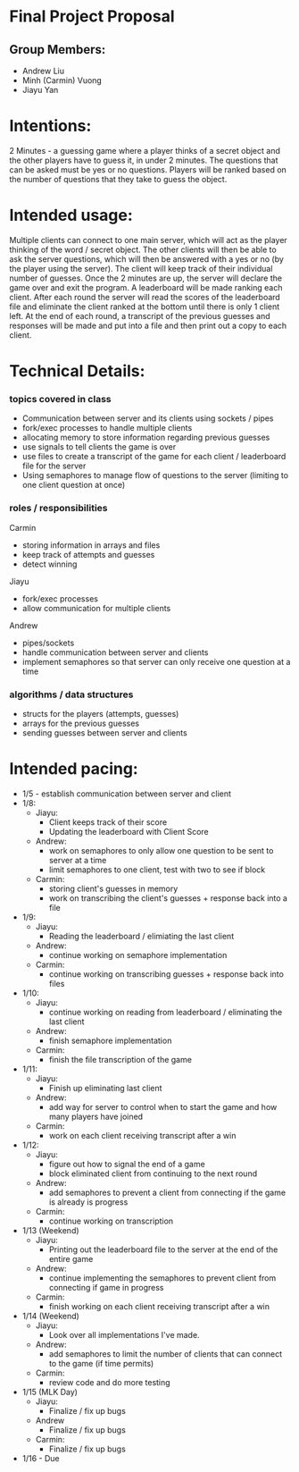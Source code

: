 # Final Project Proposal

## Group Members:
- Andrew Liu
- Minh (Carmin) Vuong
- Jiayu Yan

# Intentions:
2 Minutes - a guessing game where a player thinks of a secret object and the other players have to guess it, in under 2 minutes. The questions that can be asked must be yes or no questions. Players will be ranked based on the number of questions that they take to guess the object.

# Intended usage:
Multiple clients can connect to one main server, which will act as the player thinking of the word / secret object. The other clients will then be able to ask the server questions, which will then be answered with a yes or no (by the player using the server). The client will keep track of their individual number of guesses. Once the 2 minutes are up, the server will declare the game over and exit the program. A leaderboard will be made ranking each client. After each round the server will read the scores of the leaderboard file and eliminate the client ranked at the bottom until there is only 1 client left. At the end of each round, a transcript of the previous guesses and responses will be made and put into a file and then print out a copy to each client.

# Technical Details:
### topics covered in class
- Communication between server and its clients using sockets / pipes
- fork/exec processes to handle multiple clients
- allocating memory to store information regarding previous guesses
- use signals to tell clients the game is over
- use files to create a transcript of the game for each client / leaderboard file for the server
- Using semaphores to manage flow of questions to the server (limiting to one client question at once)

### roles / responsibilities
Carmin
- storing information in arrays and files
- keep track of attempts and guesses
- detect winning

Jiayu
- fork/exec processes
- allow communication for multiple clients

Andrew
- pipes/sockets
- handle communication between server and clients
- implement semaphores so that server can only receive one question at a time

### algorithms / data structures
- structs for the players (attempts, guesses)
- arrays for the previous guesses
- sending guesses between server and clients

# Intended pacing:
- 1/5 - establish communication between server and client
- 1/8:
    - Jiayu: 
        - Client keeps track of their score
        - Updating the leaderboard with Client Score 
    - Andrew: 
        - work on semaphores to only allow one question to be sent to server at a time
        - limit semaphores to one client, test with two to see if block
    - Carmin: 
        - storing client's guesses in memory 
        - work on transcribing the client's guesses + response back into a file
- 1/9:
    - Jiayu:
        - Reading the leaderboard / elimiating the last client
    - Andrew:
        - continue working on semaphore implementation
    - Carmin:
        - continue working on transcribing guesses + response back into files
- 1/10:
    - Jiayu:
        - continue working on reading from leaderboard / eliminating the last client
    - Andrew:
        - finish semaphore implementation
    - Carmin:
        - finish the file transcription of the game
- 1/11:
    - Jiayu:
        - Finish up eliminating last client
    - Andrew:
        - add way for server to control when to start the game and how many players have joined
    - Carmin:
        - work on each client receiving transcript after a win
- 1/12:
    - Jiayu:
        - figure out how to signal the end of a game 
        - block eliminated client from continuing to the next round 
    - Andrew:
        - add semaphores to prevent a client from connecting if the game is already is progress    
    - Carmin:
        - continue working on transcription
- 1/13 (Weekend)
    - Jiayu:
        - Printing out the leaderboard file to the server at the end of the entire game
    - Andrew:
        - continue implementing the semaphores to prevent client from connecting if game in progress
    - Carmin:
        - finish working on each client receiving transcript after a win
- 1/14 (Weekend)
    - Jiayu:
        - Look over all implementations I've made.
    - Andrew:
        - add semaphores to limit the number of clients that can connect to the game  (if time permits)
    - Carmin:
        - review code and do more testing
- 1/15 (MLK Day)
    - Jiayu:
        - Finalize / fix up bugs
    - Andrew
        - Finalize / fix up bugs
    - Carmin:
        - Finalize / fix up bugs
- 1/16 - Due
